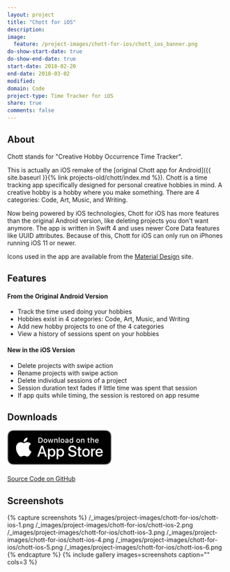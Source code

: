 ```yaml
---
layout: project
title: "Chott for iOS"
description:
image:
  feature: /project-images/chott-for-ios/chott_ios_banner.png
do-show-start-date: true
do-show-end-date: true
start-date: 2018-02-20
end-date: 2018-03-02
modified:
domain: Code
project-type: Time Tracker for iOS
share: true
comments: false
---
```


## About

Chott stands for "Creative Hobby Occurrence Time Tracker".

This is actually an iOS remake of the [original Chott app for Android]({{ site.baseurl }}{% link projects-old/chott/index.md %}). Chott is a time tracking app specifically designed for personal creative hobbies in mind. A creative hobby is a hobby where you make something. There are 4 categories: Code, Art, Music, and Writing.

Now being powered by iOS technologies, Chott for iOS has more features than the original Android version, like deleting projects you don't want anymore. The app is written in Swift 4 and uses newer Core Data features like UUID attributes. Because of this, Chott for iOS can only run on iPhones running iOS 11 or newer.

Icons used in the app are available from the [Material Design](https://material.io/icons/) site.


## Features

#### From the Original Android Version
 - Track the time used doing your hobbies
 - Hobbies exist in 4 categories: Code, Art, Music, and Writing
 - Add new hobby projects to one of the 4 categories
 - View a history of sessions spent on your hobbies

#### New in the iOS Version
 - Delete projects with swipe action
 - Rename projects with swipe action
 - Delete individual sessions of a project
 - Session duration text fades if little time was spent that session
 - If app quits while timing, the session is restored on app resume

## Downloads

<div markdown="0">
   <a href="https://itunes.apple.com/us/app/chott-hobby-time-tracking/id1355028450" target="_blank">
        <img src="/_images/Download_on_the_App_Store_Badge_US-UK_RGB_blk_092917.svg" alt="Download_on_the_App_Store_Badge" style="margin-bottom: 20px"/>
   </a>
</div>


 <div markdown="0">
    <a href="https://github.com/JISyed/CHOTT-iOS-App" class="btn">
        <i class="fa fa-lg fa-github" aria-hidden="true"></i> Source Code on GitHub
    </a>
 </div>


## Screenshots

 {% capture screenshots %}
 	/_images/project-images/chott-for-ios/chott-ios-1.png
 	/_images/project-images/chott-for-ios/chott-ios-2.png
 	/_images/project-images/chott-for-ios/chott-ios-3.png
    /_images/project-images/chott-for-ios/chott-ios-4.png
    /_images/project-images/chott-for-ios/chott-ios-5.png
    /_images/project-images/chott-for-ios/chott-ios-6.png
 {% endcapture %}
 {% include gallery images=screenshots caption="" cols=3 %}
